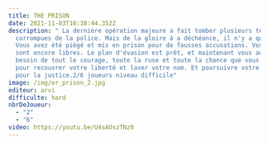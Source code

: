 ```yaml
---
title: THE PRISON
date: 2021-11-03T16:38:44.352Z
description: " La dernière opération majeure a fait tomber plusieurs têtes
  corrompues de la police. Mais de la gloire à a déchéance, il n'y a qu 'un pas.
  Vous avez été piégé et mis en prison pour de fausses accusations. Vos amis
  sont encore libres. Le plan d'évasion est prêt, et maintenant vous aurez
  besoin de tout le courage, toute la ruse et toute la chance que vous possédez
  pour recouvrer votre liberté et laver votre nom. Et poursuivre votre combat
  pour la justice.2/6 joueurs niveau difficile"
image: /img/er_prison_2.jpg
editeur: arvi
difficulte: hard
nbrDeJoueur:
  - "2"
  - "6"
video: https://youtu.be/U4sAOszTNz0
---
```

